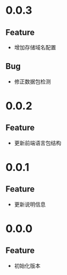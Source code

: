 # 0.0.3
## Feature
- 增加存储域名配置

## Bug

- 修正数据包检测

# 0.0.2
## Feature

- 更新前端语言包结构

# 0.0.1
## Feature

- 更新说明信息

# 0.0.0
## Feature

- 初始化版本
